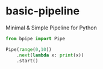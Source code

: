 # basic-pipeline
Minimal &amp; Simple Pipeline for Python


```python
from bpipe import Pipe

Pipe(range(0,10))
	.next(lambda x: print(x))
	.start()
```